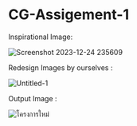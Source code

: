 # CG-Assigement-1

Inspirational Image:

![Screenshot 2023-12-24 235609](https://github.com/Bobby9326/CG-Assigement-1/assets/95424584/ead90ba9-ea21-4b75-a41a-54a36af4f4ad)


Redesign Images by ourselves :

![Untitled-1](https://github.com/Bobby9326/CG-Assigement-1/assets/95424584/686b5763-d17c-45dd-a227-da1cd9ebe6dc)


Output Image :

![โครงการใหม่](https://github.com/Bobby9326/CG-Assigement-1/assets/95424584/9653055c-749d-4ad6-a1d0-f2f546f98927)
